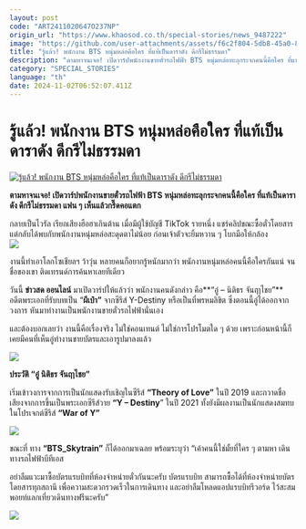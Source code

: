 ```yaml
---
layout: post
code: "ART2411020647O237NP"
origin_url: "https://www.khaosod.co.th/special-stories/news_9487222"
image: "https://github.com/user-attachments/assets/f6c2f804-5db8-45a0-84e3-5c6457db5139"
title: "รู้แล้ว! พนักงาน BTS หนุ่มหล่อคือใคร ที่แท้เป็นดาราดัง ดีกรีไม่ธรรมดา"
description: "ตามหาจนเจอ! เปิดวาร์ปพนักงานขายตั๋วรถไฟฟ้า BTS หนุ่มหล่อทะลุกระจกคนนี้คือใคร ที่แท้เป็นอดีตพระเอกซีรีส์ ดีกรีไม่ธรรมดา แฟนๆ เห็นแล้วกรี๊ดคอแตก"
category: "SPECIAL_STORIES"
language: "th"
date: 2024-11-02T06:52:07.411Z
---
```


# รู้แล้ว! พนักงาน BTS หนุ่มหล่อคือใคร ที่แท้เป็นดาราดัง ดีกรีไม่ธรรมดา

[![รู้แล้ว! พนักงาน BTS หนุ่มหล่อคือใคร ที่แท้เป็นดาราดัง ดีกรีไม่ธรรมดา](https://www.khaosod.co.th/wpapp/uploads/2024/11/BTSauny_janruechai021167-14.jpg "รู้แล้ว! พนักงาน BTS หนุ่มหล่อคือใคร ที่แท้เป็นดาราดัง ดีกรีไม่ธรรมดา")](https://www.khaosod.co.th/wpapp/uploads/2024/11/BTSauny_janruechai021167-14.jpg)

**ตามหาจนเจอ! เปิดวาร์ปพนักงานขายตั๋วรถไฟฟ้า BTS หนุ่มหล่อทะลุกระจกคนนี้คือใคร ที่แท้เป็นดาราดัง ดีกรีไม่ธรรมดา แฟน ๆ เห็นแล้วกรี๊ดคอแตก**

กลายเป็นไวรัล เรียกเสียงฮือฮาเกินต้าน เมื่อมีผู้ใช้บัญชี TikTok รายหนึ่ง แชร์คลิปขณะซื้อตั๋วโดยสาร แต่กลับได้พบกับพนักงานหนุ่มหล่อสะดุดตาไม่น้อย ก่อนเจ้าตัวจะยิ้มหวาน ๆ โบกมือให้กล้อง  
[![](https://www.khaosod.co.th/wpapp/uploads/2024/11/BTSauny_janruechai021167-15.jpg)](https://www.khaosod.co.th/wpapp/uploads/2024/11/BTSauny_janruechai021167-15.jpg)

งานนี้ทำเอาโลกโซเชียลฯ ว้าวุ่น หลายคนก็อยากรู้หนักมากว่า พนักงานหนุ่มหล่อคนนี้คือใครกันแน่ จนชื่อของเขา ติดเทรนด์การค้นหาเลยทีเดียว

วันนี้ **ข่าวสด ออนไลน์** มาเปิดวาร์ปให้แล้วว่า พนักงานคนดังกล่าว คือ**“อู๋ – นิติธร จันฤาไชย”** อดีตพระเอกที่รับบทเป็น “**ผีเป๋า”** จากซีรีส์ Y-Destiny หรือเป็นที่พรหมลิขิต ซึ่งตอนนี้อู๋ได้ออกจากวงการ หันมาทำงานเป็นพนักงานขายตั๋วรถไฟฟ้านั่นเอง

และต้องบอกเลยว่า งานนี้คือเรื่องจริง ไม่ใช่คอนเทนต์ ไม่ใช่การโปรโมตใด ๆ ด้วย เพราะก่อนหน้านี้ก็เคยมีคนที่เห็นอู๋ทำงานขายบัตรและเอารูปมาลงแล้ว

[![](https://www.khaosod.co.th/wpapp/uploads/2024/11/BTSauny_janruechai021167-17.jpg)](https://www.khaosod.co.th/wpapp/uploads/2024/11/BTSauny_janruechai021167-17.jpg)

**ประวัติ “อู๋ นิติธร จันฤาไชย”**

เริ่มเข้าวงการจากการเป็นนักแสดงรับเชิญในซีรีส์ **“Theory of Love”** ในปี 2019 และกวาดชื่อเสียงจากการขึ้นเป็นพระเอกซีรีส์วาย **“Y – Destiny**” ในปี 2021 ทั้งยังมีผลงานเป็นนักแสดงสมทบในโปรเจกต์ซีรีส์ **“War of Y”**

[![](https://www.khaosod.co.th/wpapp/uploads/2024/11/BTSauny_janruechai021167-19.jpg)](https://www.khaosod.co.th/wpapp/uploads/2024/11/BTSauny_janruechai021167-19.jpg)

ขณะที่ ทาง **“BTS\_Skytrain”** ก็ได้ออกมาเฉลย พร้อมระบุว่า “เค้าคนนี้ใช่มั้ยที่ใคร ๆ ตามหา เดินทางรถไฟฟ้าบีทีเอส

อย่าลืมแวะมาซื้อบัตรแรบบิทที่ห้องจำหน่ายตั๋วกันนะครับ บัตรแรบบิท สามารถซื้อได้ที่ห้องจำหน่ายบัตรโดยสารทุกสถานี เพื่อความสะดวกรวดเร็วในการเดินทาง และอย่าลืมโหลดแอปแรบบิทรีวอร์ด ไว้สะสมพอยท์แลกเที่ยวเดินทางฟรีนะครับ”

[![](https://www.khaosod.co.th/wpapp/uploads/2024/11/BTSauny_janruechai021167-16.jpg)](https://www.khaosod.co.th/wpapp/uploads/2024/11/BTSauny_janruechai021167-16.jpg)

